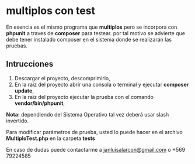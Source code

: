 # multiplos con test

En esencia es el mismo programa que **multiplos** pero se incorpora con **phpunit** a traves de **composer** para testear. por tal motivo se advierte que debe tener instalado composer en el sistema donde se realizarán las pruebas.

## Intrucciones

1) Descargar el proyecto, descomprimirlo,
2) En la raiz del proyecto abrir una consola o terminal y ejecutar **composer update**,
3) En la raiz del proyecto ejecutar la prueba con el comando **vendor/bin/phpunit**,

**Nota:** dependiendo del Sistema Operativo tal vez deberá usar slash invertido.

Para modificar parámetros de prueba, usted lo puede hacer en el archivo **MultiploTest.php** en la carpeta **tests**

En caso de dudas puede contactarme a janluisalarcon@gmail.com o +569 79224585
